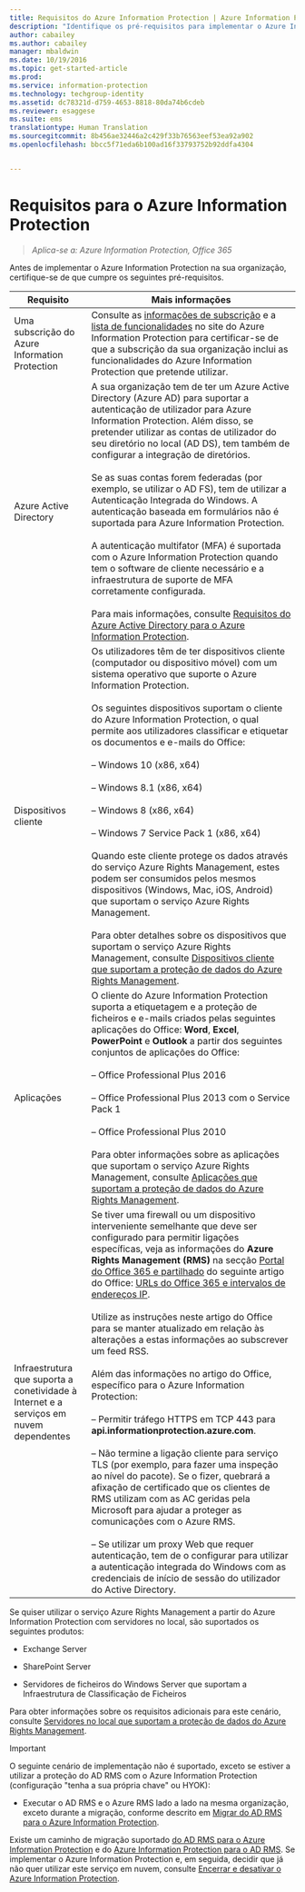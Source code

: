 ```yaml
---
title: Requisitos do Azure Information Protection | Azure Information Protection
description: "Identifique os pré-requisitos para implementar o Azure Information Protection para a sua organização."
author: cabailey
ms.author: cabailey
manager: mbaldwin
ms.date: 10/19/2016
ms.topic: get-started-article
ms.prod: 
ms.service: information-protection
ms.technology: techgroup-identity
ms.assetid: dc78321d-d759-4653-8818-80da74b6cdeb
ms.reviewer: esaggese
ms.suite: ems
translationtype: Human Translation
ms.sourcegitcommit: 8b456ae32446a2c429f33b76563eef53ea92a902
ms.openlocfilehash: bbcc5f71eda6b100ad16f33793752b92ddfa4304


---
```


# <a name="requirements-for-azure-information-protection"></a>Requisitos para o Azure Information Protection

>*Aplica-se a: Azure Information Protection, Office 365*

Antes de implementar o Azure Information Protection na sua organização, certifique-se de que cumpre os seguintes pré-requisitos. 

|Requisito|Mais informações|
|---------------|--------------------|
|Uma subscrição do Azure Information Protection|Consulte as [informações de subscrição](https://www.microsoft.com/en-us/cloud-platform/azure-information-protection-pricing) e a [lista de funcionalidades](https://www.microsoft.com/en-us/cloud-platform/azure-information-protection-features) no site do Azure Information Protection para certificar-se de que a subscrição da sua organização inclui as funcionalidades do Azure Information Protection que pretende utilizar.|
|Azure Active Directory|A sua organização tem de ter um Azure Active Directory (Azure AD) para suportar a autenticação de utilizador para Azure Information Protection. Além disso, se pretender utilizar as contas de utilizador do seu diretório no local (AD DS), tem também de configurar a integração de diretórios.<br /><br />Se as suas contas forem federadas (por exemplo, se utilizar o AD FS), tem de utilizar a Autenticação Integrada do Windows. A autenticação baseada em formulários não é suportada para Azure Information Protection.<br /><br />A autenticação multifator (MFA) é suportada com o Azure Information Protection quando tem o software de cliente necessário e a infraestrutura de suporte de MFA corretamente configurada.<br /><br />Para mais informações, consulte [Requisitos do Azure Active Directory para o Azure Information Protection](requirements-azure-ad.md).|
|Dispositivos cliente|Os utilizadores têm de ter dispositivos cliente (computador ou dispositivo móvel) com um sistema operativo que suporte o Azure Information Protection.<br /><br />Os seguintes dispositivos suportam o cliente do Azure Information Protection, o qual permite aos utilizadores classificar e etiquetar os documentos e e-mails do Office:<br /><br />– Windows 10 (x86, x64)<br /><br />– Windows 8.1 (x86, x64)<br /><br />– Windows 8 (x86, x64)<br /><br />– Windows 7 Service Pack 1 (x86, x64)<br /><br />Quando este cliente protege os dados através do serviço Azure Rights Management, estes podem ser consumidos pelos mesmos dispositivos (Windows, Mac, iOS, Android) que suportam o serviço Azure Rights Management. <br /><br />Para obter detalhes sobre os dispositivos que suportam o serviço Azure Rights Management, consulte [Dispositivos cliente que suportam a proteção de dados do Azure Rights Management](../get-started/requirements-client-devices.md).|
|Aplicações|O cliente do Azure Information Protection suporta a etiquetagem e a proteção de ficheiros e e-mails criados pelas seguintes aplicações do Office: **Word**, **Excel**, **PowerPoint** e **Outlook** a partir dos seguintes conjuntos de aplicações do Office:<br /><br />– Office Professional Plus 2016<br /><br />– Office Professional Plus 2013 com o Service Pack 1<br /><br />– Office Professional Plus 2010<br /><br />Para obter informações sobre as aplicações que suportam o serviço Azure Rights Management, consulte [Aplicações que suportam a proteção de dados do Azure Rights Management](requirements-applications.md).|
|Infraestrutura que suporta a conetividade à Internet e a serviços em nuvem dependentes|Se tiver uma firewall ou um dispositivo interveniente semelhante que deve ser configurado para permitir ligações específicas, veja as informações do **Azure Rights Management (RMS)** na secção [Portal do Office 365 e partilhado](https://support.office.com/article/Office-365-URLs-and-IP-address-ranges-8548a211-3fe7-47cb-abb1-355ea5aa88a2#BKMK_Portal-identity) do seguinte artigo do Office: [URLs do Office 365 e intervalos de endereços IP](https://support.office.com/en-US/article/Office-365-URLs-and-IP-address-ranges-8548a211-3fe7-47cb-abb1-355ea5aa88a2).<br /><br />Utilize as instruções neste artigo do Office para se manter atualizado em relação às alterações a estas informações ao subscrever um feed RSS.<br /><br />Além das informações no artigo do Office, específico para o Azure Information Protection:<br /><br />– Permitir tráfego HTTPS em TCP 443 para **api.informationprotection.azure.com**.<br /><br />– Não termine a ligação cliente para serviço TLS (por exemplo, para fazer uma inspeção ao nível do pacote). Se o fizer, quebrará a afixação de certificado que os clientes de RMS utilizam com as AC geridas pela Microsoft para ajudar a proteger as comunicações com o Azure RMS.<br /><br />– Se utilizar um proxy Web que requer autenticação, tem de o configurar para utilizar a autenticação integrada do Windows com as credenciais de início de sessão do utilizador do Active Directory.|

Se quiser utilizar o serviço Azure Rights Management a partir do Azure Information Protection com servidores no local, são suportados os seguintes produtos:

-   Exchange Server

-   SharePoint Server

-   Servidores de ficheiros do Windows Server que suportam a Infraestrutura de Classificação de Ficheiros

Para obter informações sobre os requisitos adicionais para este cenário, consulte [Servidores no local que suportam a proteção de dados do Azure Rights Management](requirements-servers.md).

> [!IMPORTANT]
> O seguinte cenário de implementação não é suportado, exceto se estiver a utilizar a proteção do AD RMS com o Azure Information Protection (configuração "tenha a sua própria chave" ou HYOK):
> 
> -   Executar o AD RMS e o Azure RMS lado a lado na mesma organização, exceto durante a migração, conforme descrito em [Migrar do AD RMS para o Azure Information Protection](../plan-design/migrate-from-ad-rms-to-azure-rms.md).
> 
> Existe um caminho de migração suportado [do AD RMS para o Azure Information Protection](http://technet.microsoft.com/library/Dn858447.aspx) e do [Azure Information Protection para o AD RMS](http://msdn.microsoft.com/library/azure/dn629429.aspx). Se implementar o Azure Information Protection e, em seguida, decidir que já não quer utilizar este serviço em nuvem, consulte [Encerrar e desativar o Azure Information Protection](../deploy-use/decommission-deactivate.md).






<!--HONumber=Nov16_HO1-->


